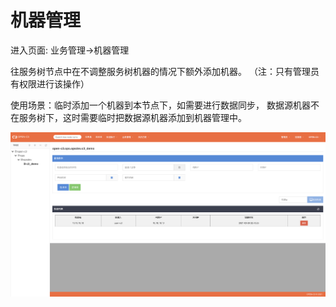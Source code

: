 # 机器管理

进入页面: 业务管理->机器管理

往服务树节点中在不调整服务树机器的情况下额外添加机器。
（注：只有管理员有权限进行该操作）

使用场景：临时添加一个机器到本节点下，如需要进行数据同步，
数据源机器不在服务树下，这时需要临时把数据源机器添加到机器管理中。

![机器管理](/机器管理/images/机器管理.png)
